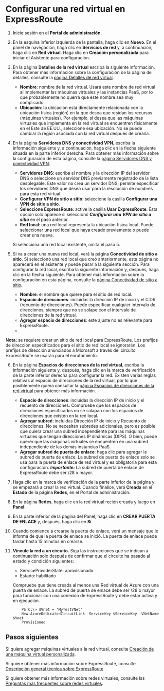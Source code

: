 <properties
   pageTitle="Configuración de una red virtual en Expressroute | Microsoft Azure"
   description="Este artículo le guiará a través de la configuración de una red virtual (VNet) en ExpressRoute"
   documentationCenter="na"
   services="expressroute"
   authors="cherylmc"
   manager="adinah"
   editor="tysonn" />

<tags 
   ms.service="expressroute"
   ms.devlang="na"
   ms.topic="article" 
   ms.tgt_pltfrm="na"
   ms.workload="infrastructure-services" 
   ms.date="06/25/2015"
   ms.author="cherylmc"/>

#  Configurar una red virtual en ExpressRoute

1. Inicie sesión en el **Portal de administración**.
2. En la esquina inferior izquierda de la pantalla, haga clic en **Nuevo**. En el panel de navegación, haga clic en **Servicios de red** y, a continuación, haga clic en **Red virtual**. Haga clic en **Creación personalizada** para iniciar el Asistente para configuración.
3. En la página **Detalles de la red virtual** escriba la siguiente información. Para obtener más información sobre la configuración de la página de detalles, consulte la [página Detalles de red virtual](https://msdn.microsoft.com/library/azure/09926218-92ab-4f43-aa99-83ab4d355555#BKMK_VNetDetails).

	- **Nombre**: nombre de la red virtual. Usará este nombre de red virtual al implementar las máquinas virtuales y las instancias PaaS, por lo que probablemente no querrá que este nombre sea muy complicado.
	- **Ubicación**: la ubicación está directamente relacionada con la ubicación física (región) en la que desea que residan los recursos (máquinas virtuales). Por ejemplo, si desea que las máquinas virtuales que implementa en la red virtual se encuentren físicamente en el Este de EE.UU., seleccione esa ubicación. No se puede cambiar la región asociada con la red virtual después de crearla.

4. En la página **Servidores DNS y conectividad VPN**, escriba la información siguiente y, a continuación, haga clic en la flecha siguiente situada en la parte inferior derecha. Para obtener más información sobre la configuración de esta página, consulte la [página Servidores DNS y conectividad VPN](https://msdn.microsoft.com/library/azure/09926218-92ab-4f43-aa99-83ab4d355555#BKMK_VNETDNS).

	- **Servidores DNS**: escriba el nombre y la dirección IP del servidor DNS o seleccione un servidor DNS previamente registrado de la lista desplegable. Este valor no crea un servidor DNS; permite especificar los servidores DNS que desea usar para la resolución de nombres para esta red virtual.
	- **Configurar VPN de sitio a sitio**: seleccione la casilla **Configurar una VPN de sitio a sitio**.
	- **Seleccione ExpressRoute**: active la casilla **Usar ExpressRoute**. Esta opción solo aparece si seleccionó ***Configurar una VPN de sitio a sitio*** en el paso anterior.
	- **Red local**: una red local representa la ubicación física local. Puede seleccionar una red local que haya creado previamente o puede crear una nueva.

	Si selecciona una red local existente, omita el paso 5.

5. Si va a crear una nueva red local, verá la página **Conectividad de sitio a sitio**. Si seleccionó una red local que creó anteriormente, esta página no aparecerá en el asistente y puede pasar a la siguiente sección. Para configurar la red local, escriba la siguiente información y, después, haga clic en la flecha siguiente. Para obtener más información sobre la configuración en esta página, consulte la [página Conectividad de sitio a sitio](https://msdn.microsoft.com/library/azure/09926218-92ab-4f43-aa99-83ab4d355555#BKMK_VNETSITE).

	- **Nombre**: el nombre que quiere para el sitio de red local.
	- **Espacio de direcciones**: incluidas la dirección IP de inicio y el CIDR (recuento de direcciones). Puede especificar cualquier intervalo de direcciones, siempre que no se solape con el intervalo de direcciones de la red virtual.
	- **Agregar espacio de direcciones**: este ajuste no es relevante para ExpressRoute.
	- 
**Nota:** se requiere crear un sitio de red local para ExpressRoute. Los prefijos de dirección especificados para el sitio de red local se ignorarán. Los prefijos de dirección anunciados a Microsoft a través del circuito ExpressRoute se usarán para el enrutamiento.

6. En la página **Espacios de direcciones de la red virtual**, escriba la información siguiente y, después, haga clic en la marca de verificación de la parte inferior derecha para configurar la red. Existen varias reglas relativas al espacio de direcciones de la red virtual, por lo que posiblemente quiera consultar la [página Espacios de direcciones de la red virtual](https://msdn.microsoft.com/library/azure/09926218-92ab-4f43-aa99-83ab4d355555#BKMK_VNET_ADDRESS) para obtener más información.

	- **Espacio de direcciones**: incluidas la dirección IP de inicio y el recuento de direcciones. Compruebe que los espacios de direcciones especificados no se solapan con los espacios de direcciones que existen en la red local.
	- **Agregar subred**: incluidas Dirección IP de inicio y Recuento de direcciones. No se necesitan subredes adicionales, pero es posible que quiera crear una subred independiente para las máquinas virtuales que tengan direcciones IP dinámicas (DIPS). O bien, puede querer que las máquinas virtuales se encuentren en una subred independiente de las demás instancias PaaS.
	- **Agregar subred de puerta de enlace**: haga clic para agregar la subred de puerta de enlace. La subred de puerta de enlace solo se usa para la puerta de enlace de red virtual y es obligatoria para esta configuración. ***Importante:*** La subred de puerta de enlace de ExpressRoute debe ser /28 o mayor.

7. Haga clic en la marca de verificación de la parte inferior de la página y se empezará a crear la red virtual. Cuando finalice, verá **Creada** en el **Estado** de la página **Redes**, en el Portal de administración.

8. En la página **Redes**, haga clic en la red virtual recién creada y luego en **Panel**.
9. En la parte inferior de la página del Panel, haga clic en **CREAR PUERTA DE ENLACE** y, después, haga clic en **Sí**.

10. Cuando comience a crearse la puerta de enlace, verá un mensaje que le informa de que la puerta de enlace se inició. La puerta de enlace puede tardar hasta 15 minutos en crearse.
11. **Vincule la red a un circuito.** Siga las instrucciones que se indican a continuación solo después de confirmar que el circuito ha pasado al estado y condición siguientes: 

	- ServiceProviderState: aprovisionado
	- Estado: habilitado

	Compruebe que tiene creada al menos una Red virtual de Azure con una puerta de enlace. La subred de puerta de enlace debe ser /28 o mayor para funcionar con una conexión de ExpressRoute y debe estar activa y en ejecución.

			PS C:\> $Vnet = "MyTestVNet"
			New-AzureDedicatedCircuitLink -ServiceKey $ServiceKey -VNetName $Vnet
			Provisioned

## Pasos siguientes
Si quiere agregar máquinas virtuales a la red virtual, consulte [Creación de una máquina virtual personalizada](../virtual-machines-create-custom.md).

Si quiere obtener más información sobre ExpressRoute, consulte [Descripción general técnica sobre ExpressRoute](expressroute-introduction.md).

Si quiere obtener más información sobre redes virtuales, consulte las [Preguntas más frecuentes sobre redes virtuales](https://msdn.microsoft.com/library/azure/dn133803.aspx).

 

<!---HONumber=July15_HO4-->